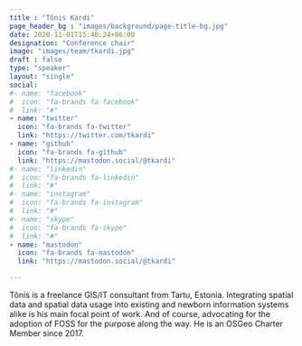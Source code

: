 ```yaml
---
title : "Tõnis Kärdi"
page_header_bg : "images/background/page-title-bg.jpg"
date: 2020-11-01T15:40:24+06:00
designation: "Conference chair"
image: "images/team/tkardi.jpg"
draft : false
type: "speaker"
layout: "single"
social:
#- name: "facebook"
#  icon: "fa-brands fa-facebook"
#  link: "#"
- name: "twitter"
  icon: "fa-brands fa-twitter"
  link: "https://twitter.com/tkardi"
- name: "github"
  icon: "fa-brands fa-github"
  link: "https://mastodon.social/@tkardi"
#- name: "linkedin"
#  icon: "fa-brands fa-linkedin"
#  link: "#"
#- name: "instagram"
#  icon: "fa-brands fa-instagram"
#  link: "#"
#- name: "skype"
#  icon: "fa-brands fa-skype"
#  link: "#"
- name: "mastodon"
  icon: "fa-brands fa-mastodon"
  link: "https://mastodon.social/@tkardi"

---
```


Tõnis is a freelance GIS/IT consultant from Tartu, Estonia. Integrating spatial
data and spatial data usage into existing and newborn information systems alike
is his main focal point of work. And of course, advocating for the adoption of
FOSS for the purpose along the way. He is an OSGeo Charter Member since 2017.
